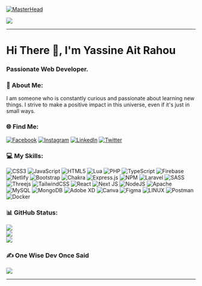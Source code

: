 [![MasterHead](https://i.pinimg.com/originals/7a/61/fe/7a61fe192013a896351c2a315238a36e.gif)](https://yassin-aru.netlify.app/)

[![](https://visitcount.itsvg.in/api?id=Yassin-Aru&icon=0&color=0)](https://yassin-aru.netlify.app/)

---

<h1 align="left">Hi There 👋, I'm Yassine Ait Rahou</h1>
<h3 align="left">Passionate Web Developer.</h3>

### 💫 About Me:
I am someone who is constantly curious and passionate about learning new things. I strive to make a positive impact in this universe, even if it's just in small ways.


### 🌐 Find Me:
[![Facebook](https://img.shields.io/badge/Facebook-%231877F2.svg?logo=Facebook&logoColor=white)](https://facebook.com/yassin.aru/) [![Instagram](https://img.shields.io/badge/Instagram-%23E4405F.svg?logo=Instagram&logoColor=white)](https://instagram.com/yacin_aru) [![LinkedIn](https://img.shields.io/badge/LinkedIn-%230077B5.svg?logo=linkedin&logoColor=white)](https://linkedin.com/in/yassine-ait-rahou-4b9a121b7) [![Twitter](https://img.shields.io/badge/Twitter-%231DA1F2.svg?logo=Twitter&logoColor=white)](https://twitter.com/_yassin_ar) 

### 💻 My Skills:
![CSS3](https://img.shields.io/badge/css3-%231572B6.svg?style=for-the-badge&logo=css3&logoColor=white) ![JavaScript](https://img.shields.io/badge/javascript-%23323330.svg?style=for-the-badge&logo=javascript&logoColor=%23F7DF1E) ![HTML5](https://img.shields.io/badge/html5-%23E34F26.svg?style=for-the-badge&logo=html5&logoColor=white) ![Lua](https://img.shields.io/badge/lua-%232C2D72.svg?style=for-the-badge&logo=lua&logoColor=white) ![PHP](https://img.shields.io/badge/php-%23777BB4.svg?style=for-the-badge&logo=php&logoColor=white) ![TypeScript](https://img.shields.io/badge/typescript-%23007ACC.svg?style=for-the-badge&logo=typescript&logoColor=white) ![Firebase](https://img.shields.io/badge/firebase-%23039BE5.svg?style=for-the-badge&logo=firebase) ![Netlify](https://img.shields.io/badge/netlify-%23000000.svg?style=for-the-badge&logo=netlify&logoColor=#00C7B7) ![Bootstrap](https://img.shields.io/badge/bootstrap-%23563D7C.svg?style=for-the-badge&logo=bootstrap&logoColor=white) ![Chakra](https://img.shields.io/badge/chakra-%234ED1C5.svg?style=for-the-badge&logo=chakraui&logoColor=white) ![Express.js](https://img.shields.io/badge/express.js-%23404d59.svg?style=for-the-badge&logo=express&logoColor=%2361DAFB) ![NPM](https://img.shields.io/badge/NPM-%23000000.svg?style=for-the-badge&logo=npm&logoColor=white) ![Laravel](https://img.shields.io/badge/laravel-%23FF2D20.svg?style=for-the-badge&logo=laravel&logoColor=white) ![SASS](https://img.shields.io/badge/SASS-hotpink.svg?style=for-the-badge&logo=SASS&logoColor=white) ![Threejs](https://img.shields.io/badge/threejs-black?style=for-the-badge&logo=three.js&logoColor=white) ![TailwindCSS](https://img.shields.io/badge/tailwindcss-%2338B2AC.svg?style=for-the-badge&logo=tailwind-css&logoColor=white) ![React](https://img.shields.io/badge/react-%2320232a.svg?style=for-the-badge&logo=react&logoColor=%2361DAFB) ![Next JS](https://img.shields.io/badge/Next-black?style=for-the-badge&logo=next.js&logoColor=white) ![NodeJS](https://img.shields.io/badge/node.js-6DA55F?style=for-the-badge&logo=node.js&logoColor=white) ![Apache](https://img.shields.io/badge/apache-%23D42029.svg?style=for-the-badge&logo=apache&logoColor=white) ![MySQL](https://img.shields.io/badge/mysql-%2300f.svg?style=for-the-badge&logo=mysql&logoColor=white) ![MongoDB](https://img.shields.io/badge/MongoDB-%234ea94b.svg?style=for-the-badge&logo=mongodb&logoColor=white) ![Adobe XD](https://img.shields.io/badge/Adobe%20XD-470137?style=for-the-badge&logo=Adobe%20XD&logoColor=#FF61F6) ![Canva](https://img.shields.io/badge/Canva-%2300C4CC.svg?style=for-the-badge&logo=Canva&logoColor=white) 	![Figma](https://img.shields.io/badge/figma-%23F24E1E.svg?style=for-the-badge&logo=figma&logoColor=white) ![LINUX](https://img.shields.io/badge/Linux-FCC624?style=for-the-badge&logo=linux&logoColor=black) ![Postman](https://img.shields.io/badge/Postman-FF6C37?style=for-the-badge&logo=postman&logoColor=white) ![Docker](https://img.shields.io/badge/docker-%230db7ed.svg?style=for-the-badge&logo=docker&logoColor=white)
### 📊 GitHub Status:
![](https://github-readme-stats.vercel.app/api?username=Yassin-Aru&theme=tokyonight&hide_border=false&include_all_commits=true&count_private=true)<br/>
![](https://github-readme-streak-stats.herokuapp.com/?user=Yassin-Aru&theme=tokyonight&hide_border=false)<br/>
![](https://github-readme-stats.vercel.app/api/top-langs/?username=Yassin-Aru&theme=tokyonight&hide_border=false&include_all_commits=true&count_private=true&layout=compact)

### ✍️ One Wise Dev Once Said
![](https://quotes-github-readme.vercel.app/api?type=horizontal&theme=tokyonight)

---
